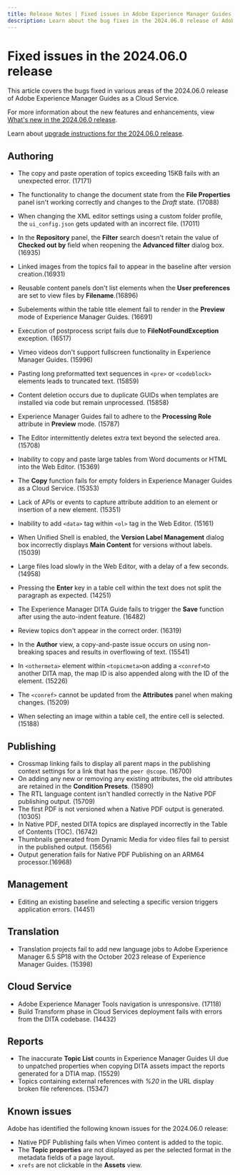 ```yaml
---
title: Release Notes | Fixed issues in Adobe Experience Manager Guides, 2024.06.0 release
description: Learn about the bug fixes in the 2024.06.0 release of Adobe Experience Manager Guides as a Cloud Service.
---
```


# Fixed issues in the 2024.06.0 release 

This article covers the bugs fixed in various areas of the 2024.06.0 release of Adobe Experience Manager Guides as a Cloud Service.

For more information about the new features and enhancements, view [What's new in the 2024.06.0 release](whats-new-2024-06-0.md).

Learn about [upgrade instructions for the 2024.06.0 release](upgrade-instructions-2024-06-0.md).

## Authoring

- The copy and paste operation of topics exceeding 15KB fails with an unexpected error. (17171)
- The functionality to change the document state from the  **File Properties** panel isn't working correctly and changes to the *Draft* state. (17088)
- When changing the XML editor settings using a custom folder profile, the `ui_config.json` gets updated with an incorrect file. (17011)
- In the **Repository** panel, the **Filter** search doesn't retain the value of **Checked out by** field when reopening the **Advanced filter** dialog box. (16935)
- Linked images from the topics fail to appear in the baseline after version creation.(16931)
- Reusable content panels don't list elements when the **User preferences** are set to view files by **Filename**.(16896)
- Subelements within the table title element fail to render in the **Preview** mode of Experience Manager Guides. (16691)
- Execution of postprocess script fails due to **FileNotFoundException** exception. (16517)
- Vimeo videos don't support fullscreen functionality in Experience Manager Guides. (15996)
- Pasting long preformatted text sequences in `<pre>` or `<codeblock>` elements leads to truncated text. (15859)
- Content deletion occurs due to duplicate GUIDs when templates are installed via code but remain unprocessed. (15858)
- Experience Manager Guides fail to adhere to the **Processing Role** attribute in **Preview** mode. (15787)
- The Editor intermittently deletes extra text beyond the selected area.  (15708)
- Inability to copy and paste large tables from Word documents or HTML into the Web Editor. (15369)
- The **Copy** function fails for empty folders in Experience Manager Guides as a Cloud Service. (15353)
- Lack of APIs or events to capture attribute addition to an element or insertion of a new element. (15351)
- Inability to add `<data>` tag within `<ol>` tag in the Web Editor. (15161)
- When Unified Shell is enabled, the **Version Label Management** dialog box incorrectly displays **Main Content** for versions without labels. (15039)
- Large files load slowly in the Web Editor, with a delay of a few seconds. (14958)
- Pressing the **Enter** key in a table cell within the text does not split the paragraph as expected. (14251)
- The Experience Manager DITA Guide fails to trigger the **Save** function after using the auto-indent feature. (16482)
- Review topics don't appear in the correct order. (16319)
- In the **Author** view, a copy-and-paste issue occurs on using non-breaking spaces and results in overflowing of text. (15541)

- In `<othermeta>` element within `<topicmeta>`on adding a `<conref>`to another DITA map, the map ID is also appended along with the ID of the element. (15226)
- The `<conref>` cannot be updated from the **Attributes** panel when making changes. (15209)
- When selecting an image within a table cell, the entire cell is selected. (15188)

## Publishing


- Crossmap linking fails to display all parent maps in the publishing context settings for a link that has the `peer @scope`. (16700)
- On adding any new or removing any existing attributes, the old attributes are retained in the **Condition Presets**. (15890)
- The RTL language content isn't handled  correctly in the Native PDF publishing output. (15709)
- The first PDF is not versioned when a Native PDF output is generated. (10305)
- In Native PDF, nested DITA topics  are displayed incorrectly in the Table of Contents (TOC). (16742) 
- Thumbnails generated from Dynamic Media for video files fail to persist in the published output. (15656)
- Output generation fails for Native PDF Publishing on an ARM64 processor.(16968)

## Management

- Editing an existing baseline and selecting a specific version triggers application errors. (14451)

## Translation

- Translation projects fail to add new language jobs to Adobe Experience Manager 6.5 SP18 with the October 2023 release of Experience Manager Guides. (15398)

## Cloud Service

- Adobe Experience Manager Tools navigation is unresponsive. (17118)
- Build Transform phase in Cloud Services deployment fails with errors from the DITA codebase. (14432)

## Reports

- The inaccurate **Topic List** counts in Experience Manager Guides UI due to unpatched properties when copying DITA assets impact the reports generated for a DTIA map. (15529)
- Topics containing external references with *%20* in the URL display broken file references. (15347)


## Known issues

Adobe has identified the following known issues for the 2024.06.0 release:

* Native PDF Publishing fails when Vimeo content is added to the topic.
* The **Topic properties** are not displayed as per the selected format in the metadata fields of a page layout.
* `xrefs` are not clickable in the **Assets** view.
